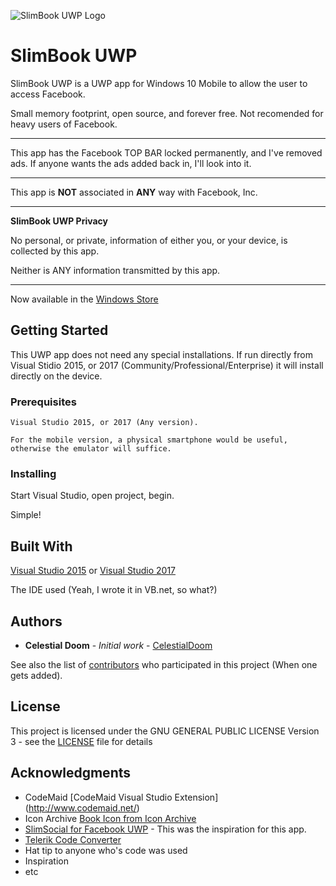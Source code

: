 ![SlimBook UWP Logo](https://s19.postimg.cc/jnd0jxodv/Book-icon.png)
# SlimBook UWP

SlimBook UWP is a UWP app for Windows 10 Mobile to allow the user to access Facebook.

Small memory footprint, open source, and forever free. Not recomended for heavy users of Facebook.
***
This app has the Facebook TOP BAR locked permanently, and I've removed ads.
If anyone wants the ads added back in, I'll look into it.
***
This app is **NOT** associated in **ANY** way with Facebook, Inc.
***
__SlimBook UWP Privacy__

No personal, or private, information of either you, or your device, is collected by this app.

Neither is ANY information transmitted by this app.
***
Now available in the [Windows Store](https://www.microsoft.com/store/apps/9P4S56MZPPMW)

## Getting Started

This UWP app does not need any special installations. If run directly from Visual Stidio 2015, or 2017 (Community/Professional/Enterprise) it will install directly on the device.

### Prerequisites

```
Visual Studio 2015, or 2017 (Any version).

For the mobile version, a physical smartphone would be useful, otherwise the emulator will suffice.
```

### Installing

Start Visual Studio, open project, begin.

Simple!

## Built With

 [Visual Studio 2015](http://www.visualstudio.com/vs/) or [Visual Studio 2017](http://www.visualstudio.com/vs/)
 
The IDE used (Yeah, I wrote it in VB.net, so what?)

## Authors

* **Celestial Doom** - *Initial work* - [CelestialDoom](https://github.com/CelestialDoom)

See also the list of [contributors](https://github.com/CelestialDoom/AllPonyRadioApp_10/contributors) who participated in this project (When one gets added).

## License

This project is licensed under the GNU GENERAL PUBLIC LICENSE Version 3 - see the [LICENSE](LICENSE) file for details

## Acknowledgments

* CodeMaid [CodeMaid Visual Studio Extension] (http://www.codemaid.net/)
* Icon Archive [Book Icon from Icon Archive](http://www.iconarchive.com/show/outline-icons-by-iconsmind/Book-icon.html)
* [SlimSocial for Facebook UWP](https://github.com/rignaneseleo/SlimSocial-for-Facebook-UWP) - This was the inspiration for this app. 
* [Telerik Code Converter](http://converter.telerik.com/)
* Hat tip to anyone who's code was used
* Inspiration
* etc
